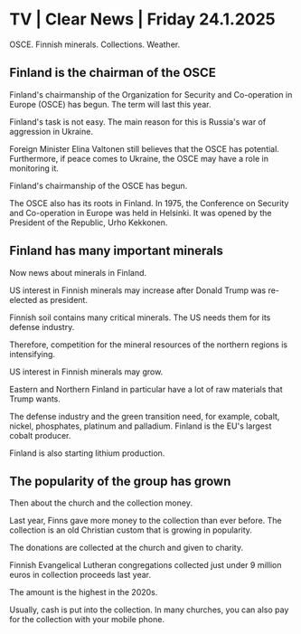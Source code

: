 # TV \| Clear News \| Friday 24.1.2025

OSCE. Finnish minerals. Collections. Weather.

## Finland is the chairman of the OSCE

Finland's chairmanship of the Organization for Security and Co-operation in Europe (OSCE) has begun. The term will last this year.

Finland's task is not easy. The main reason for this is Russia's war of aggression in Ukraine.

Foreign Minister Elina Valtonen still believes that the OSCE has potential. Furthermore, if peace comes to Ukraine, the OSCE may have a role in monitoring it.

Finland's chairmanship of the OSCE has begun.

The OSCE also has its roots in Finland. In 1975, the Conference on Security and Co-operation in Europe was held in Helsinki. It was opened by the President of the Republic, Urho Kekkonen.

## Finland has many important minerals

Now news about minerals in Finland.

US interest in Finnish minerals may increase after Donald Trump was re-elected as president.

Finnish soil contains many critical minerals. The US needs them for its defense industry.

Therefore, competition for the mineral resources of the northern regions is intensifying.

US interest in Finnish minerals may grow.

Eastern and Northern Finland in particular have a lot of raw materials that Trump wants.

The defense industry and the green transition need, for example, cobalt, nickel, phosphates, platinum and palladium. Finland is the EU's largest cobalt producer.

Finland is also starting lithium production.

## The popularity of the group has grown

Then about the church and the collection money.

Last year, Finns gave more money to the collection than ever before. The collection is an old Christian custom that is growing in popularity.

The donations are collected at the church and given to charity.

Finnish Evangelical Lutheran congregations collected just under 9 million euros in collection proceeds last year.

The amount is the highest in the 2020s.

Usually, cash is put into the collection. In many churches, you can also pay for the collection with your mobile phone.
